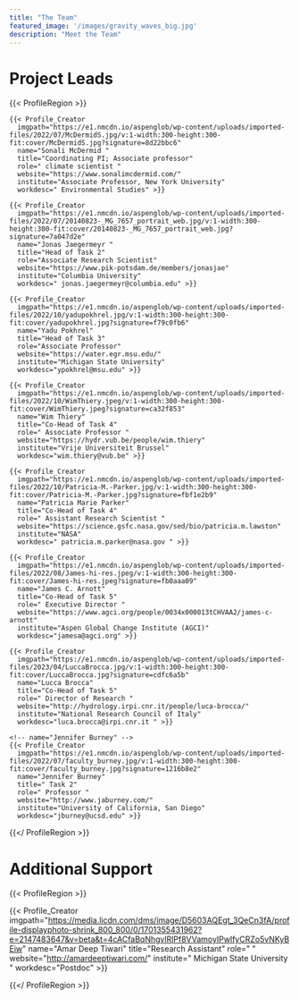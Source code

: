 ```yaml
---
title: "The Team"
featured_image: '/images/gravity_waves_big.jpg'
description: "Meet the Team"
---
```

# Project Leads

<!-- {{< Profile_Creator
  imgpath="https://e1.nmcdn.io/aspenglob/wp-content/uploads/imported-files/2022/07/McDermidS.jpg/v:1-width:300-height:300-fit:cover/McDermidS.jpg?signature=8d22bbc6"
  name="first last"
  title=" "
  role=" "
  website=" "
  institute=" "
  workdesc=" " >}} -->

{{< ProfileRegion >}}

<!-- name="Sonali McDermid " -->
    {{< Profile_Creator
      imgpath="https://e1.nmcdn.io/aspenglob/wp-content/uploads/imported-files/2022/07/McDermidS.jpg/v:1-width:300-height:300-fit:cover/McDermidS.jpg?signature=8d22bbc6"
      name="Sonali McDermid "
      title="Coordinating PI; Associate professor"
      role=" climate scientist "
      website="https://www.sonalimcdermid.com/"
      institute="Associate Professor, New York University"
      workdesc=" Environmental Studies" >}}

<!-- name="Jonas Jaegermeyr " -->
    {{< Profile_Creator
      imgpath="https://e1.nmcdn.io/aspenglob/wp-content/uploads/imported-files/2022/07/20140823-_MG_7657_portrait_web.jpg/v:1-width:300-height:300-fit:cover/20140823-_MG_7657_portrait_web.jpg?signature=7a047d2e"
      name="Jonas Jaegermeyr "
      title="Head of Task 2"
      role="Associate Research Scientist"
      website="https://www.pik-potsdam.de/members/jonasjae"
      institute="Columbia University"
      workdesc=" jonas.jaegermeyr@columbia.edu" >}}

<!-- name="Yadu Pokhrel" -->
    {{< Profile_Creator
      imgpath="https://e1.nmcdn.io/aspenglob/wp-content/uploads/imported-files/2022/10/yadupokhrel.jpg/v:1-width:300-height:300-fit:cover/yadupokhrel.jpg?signature=f79c0fb6"
      name="Yadu Pokhrel"
      title="Head of Task 3"
      role="Associate Professor"
      website="https://water.egr.msu.edu/"
      institute="Michigan State University"
      workdesc="ypokhrel@msu.edu" >}}

<!-- name="Wim Thiery" -->
    {{< Profile_Creator
      imgpath="https://e1.nmcdn.io/aspenglob/wp-content/uploads/imported-files/2022/10/WimThiery.jpeg/v:1-width:300-height:300-fit:cover/WimThiery.jpeg?signature=ca32f853"
      name="Wim Thiery"
      title="Co-Head of Task 4"
      role=" Associate Professor "
      website="https://hydr.vub.be/people/wim.thiery"
      institute="Vrije Universiteit Brussel"
      workdesc="wim.thiery@vub.be" >}}

<!-- name="Patricia Marie Parker" -->
    {{< Profile_Creator
      imgpath="https://e1.nmcdn.io/aspenglob/wp-content/uploads/imported-files/2022/10/Patricia-M.-Parker.jpg/v:1-width:300-height:300-fit:cover/Patricia-M.-Parker.jpg?signature=fbf1e2b9"
      name="Patricia Marie Parker"
      title="Co-Head of Task 4"
      role=" Assistant Research Scientist "
      website="https://science.gsfc.nasa.gov/sed/bio/patricia.m.lawston"
      institute="NASA"
      workdesc=" patricia.m.parker@nasa.gov " >}}

<!-- name="James C. Arnott" -->
    {{< Profile_Creator
      imgpath="https://e1.nmcdn.io/aspenglob/wp-content/uploads/imported-files/2022/08/James-hi-res.jpeg/v:1-width:300-height:300-fit:cover/James-hi-res.jpeg?signature=fb0aaa09"
      name="James C. Arnott"
      title="Co-Head of Task 5"
      role=" Executive Director "
      website="https://www.agci.org/people/0034x000013tCHVAA2/james-c-arnott"
      institute="Aspen Global Change Institute (AGCI)"
      workdesc="jamesa@agci.org" >}}

<!-- name="Lucca Brocca" -->

    {{< Profile_Creator
      imgpath="https://e1.nmcdn.io/aspenglob/wp-content/uploads/imported-files/2023/04/LuccaBrocca.jpg/v:1-width:300-height:300-fit:cover/LuccaBrocca.jpg?signature=cdfc6a5b"
      name="Lucca Brocca"
      title="Co-Head of Task 5"
      role=" Director of Research "
      website="http://hydrology.irpi.cnr.it/people/luca-brocca/"
      institute="National Research Council of Italy"
      workdesc="luca.brocca@irpi.cnr.it " >}}

    <!-- name="Jennifer Burney" -->
    {{< Profile_Creator
      imgpath="https://e1.nmcdn.io/aspenglob/wp-content/uploads/imported-files/2022/07/faculty_burney.jpg/v:1-width:300-height:300-fit:cover/faculty_burney.jpg?signature=1216b8e2"
      name="Jennifer Burney"
      title=" Task 2"
      role=" Professor "
      website="http://www.jaburney.com/"
      institute="University of California, San Diego"
      workdesc="jburney@ucsd.edu" >}}

{{</ ProfileRegion >}}


# Additional Support

{{< ProfileRegion >}}

{{< Profile_Creator  
  imgpath="https://media.licdn.com/dms/image/D5603AQEgt_3QeCn3fA/profile-displayphoto-shrink_800_800/0/1701355431962?e=2147483647&v=beta&t=4cACfaBqNhgvlRlPf8VVamoyIPwlfyCRZo5vNKyBEiw"
  name="Amar Deep Tiwari"
  title="Research Assistant"
  role=" "
  website="http://amardeeptiwari.com/"
  institute=" Michigan State University "
  workdesc="Postdoc" >}}

{{</ ProfileRegion >}}

<!-- UNPLACED -->


  <!-- {{< Profile_Creator  
    imgpath="/images/team/.jpg"
    name=" "
    title=" XXX "
    role=" XXX "
    website=" XXX "
    institute=" LMD/IPSL "
    workdesc=" XXX " >}}


  {{< Profile_Creator  
    imgpath="/images/team/.jpg"
    name=" "
    title=" XXX "
    role=" XXX "
    website=" XXX "
    institute=" LMD/IPSL "
    workdesc=" XXX " >}}    -->
